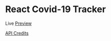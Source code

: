 # React Covid-19 Tracker 

Live [Preview](https://covid19-tracker-mr62.web.app/)

[API Credits](https://covid19.mathdro.id/api/)
